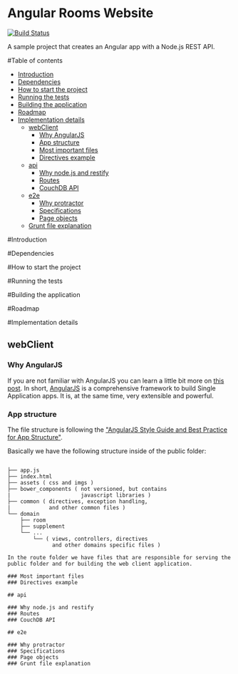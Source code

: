 Angular Rooms Website
=================

[![Build Status](https://travis-ci.org/julianghionoiu/real-angular-rooms.svg?branch=master)](https://travis-ci.org/julianghionoiu/real-angular-rooms)

A sample project that creates an Angular app with a Node.js REST API.

#Table of contents

- [Introduction](#introduction)
- [Dependencies](#dependencies)
- [How to start the project](#how-to-start-the-project)
- [Running the tests](#running-the-tests)
- [Building the application](#building-the-application)
- [Roadmap](#roadmap)
- [Implementation details](#implementation-details)
	- [webClient](#webClient)
		- [Why AngularJS](#why-angularjs)
		- [App structure](#app-structure)
		- [Most important files](#most-important-files)
		- [Directives example](#directives-example)
	- [api](#api)		
		- [Why node.js and restify](#why-node.js-and-restify)
		- [Routes](#routes)
		- [CouchDB API](#couchDB-api)
	- [e2e](#e2e)
		- [Why protractor](#why-protractor)
		- [Specifications](#specifications)
		- [Page objects](#app-structure)
	- [Grunt file explanation](#grunt-file-explanation)

#Introduction

#Dependencies

#How to start the project

#Running the tests

#Building the application

#Roadmap

#Implementation details

## webClient

### Why AngularJS

If you are not familiar with AngularJS you can learn a little bit more on <a href="https://www.levelupcoder.com/why-and-how-to-start-using-angular/">this post</a>.
In short, <a href="https://angularjs.org/">AngularJS</a> is a comprehensive framework to build Single Application apps.
It is, at the same time, very extensible and powerful.

### App structure 

The file structure is following the <a href="https://blog.angularjs.org/2014/02/an-angularjs-style-guide-and-best.html">"AngularJS Style Guide and Best Practice for App Structure"</a>.

Basically we have the following structure inside of the public folder:

```shell

├── app.js
├── index.html
├── assets ( css and imgs )
├── bower_components ( not versioned, but contains 
|					   javascript libraries )
├── common ( directives, exception handling, 
|			 and other common files )
└── domain
    ├── room
    ├── supplement
    └── ...
        └── ( views, controllers, directives
        	  and other domains specific files )		 

In the route folder we have files that are responsible for serving the public folder and for building the web client application.

### Most important files
### Directives example

## api

### Why node.js and restify
### Routes
### CouchDB API

## e2e

### Why protractor
### Specifications
### Page objects
### Grunt file explanation